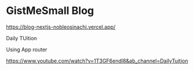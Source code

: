 # GistMeSmall Blog

https://blog-nextjs-nobleosinachi.vercel.app/

Daily TUition

Using App router

https://www.youtube.com/watch?v=1T3GF6endl8&ab_channel=DailyTuition
